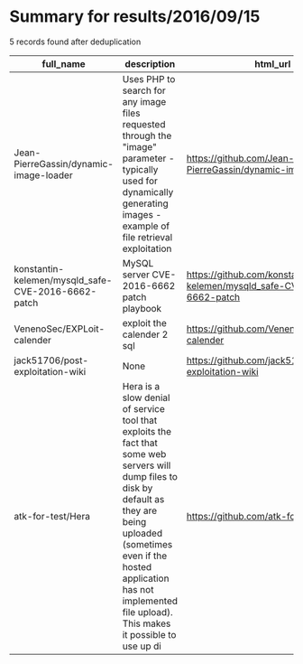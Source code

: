 
# Summary for results/2016/09/15
    
5 records found after deduplication

| full_name | description | html_url | matched_list | matched_count | pushed_at | size | stargazers_count | language | forks_count |
|----------------------------------------------------|------------------------------------------------------------------------------------------------------------------------------------------------------------------------------------------------------------------------------------------------------------------|-----------------------------------------------------------------------|----------------|-----------------|---------------------------|--------|--------------------|------------|---------------|
| Jean-PierreGassin/dynamic-image-loader | Uses PHP to search for any image files requested through the "image" parameter - typically used for dynamically generating images - example of file retrieval exploitation | https://github.com/Jean-PierreGassin/dynamic-image-loader | ['exploit'] | 1 | 2016-09-15 12:23:02+00:00 | 355 | 0 | PHP | 0 |
| konstantin-kelemen/mysqld_safe-CVE-2016-6662-patch | MySQL server CVE-2016-6662 patch playbook | https://github.com/konstantin-kelemen/mysqld_safe-CVE-2016-6662-patch | ['cve-2'] | 1 | 2016-09-15 11:26:19+00:00 | 2 | 0 | nan | 0 |
| VenenoSec/EXPLoit-calender | exploit the calender 2 sql | https://github.com/VenenoSec/EXPLoit-calender | ['exploit'] | 1 | 2016-09-15 18:00:46+00:00 | 1 | 0 | | 0 |
| jack51706/post-exploitation-wiki | None | https://github.com/jack51706/post-exploitation-wiki | ['exploit'] | 1 | 2016-09-15 21:44:13+00:00 | 290 | 0 | HTML | 1 |
| atk-for-test/Hera | Hera is a slow denial of service tool that exploits the fact that some web servers will dump files to disk by default as they are being uploaded (sometimes even if the hosted application has not implemented file upload). This makes it possible to use up di | https://github.com/atk-for-test/Hera | ['exploit'] | 1 | 2016-09-15 20:41:06+00:00 | 6 | 0 | C++ | 0 |
